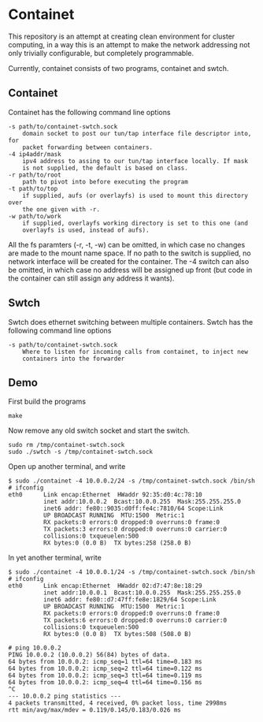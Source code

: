 
# Containet

This repository is an attempt at creating clean environment for cluster
computing, in a way this is an attempt to make the network addressing not
only trivially configurable, but completely programmable.

Currently, containet consists of two programs, containet and swtch.

## Containet

Containet has the following command line options

```
-s path/to/containet-swtch.sock
	domain socket to post our tun/tap interface file descriptor into, for
	packet forwarding between containers.
-4 ip4addr/mask
	ipv4 address to assing to our tun/tap interface locally. If mask
	is not supplied, the default is based on class.
-r path/to/root
	path to pivot into before executing the program
-t path/to/top
	if supplied, aufs (or overlayfs) is used to mount this directory over
	the one given with -r.
-w path/to/work
	if supplied, overlayfs working directory is set to this one (and
	overlayfs is used, instead of aufs).
```

All the fs paramters (-r, -t, -w) can be omitted, in which case no changes
are made to the mount name space. If no path to the switch is supplied, no
network interface will be created for the container. The -4 switch can also
be omitted, in which case no address will be assigned up front (but code in
the container can still assign any address it wants).

## Swtch

Swtch does ethernet switching between multiple containers. Swtch has the
following command line options

```
-s path/to/containet-swtch.sock
	Where to listen for incoming calls from containet, to inject new
	containers into the forwarder
```

## Demo

First build the programs
```
make
```

Now remove any old switch socket and start the switch.

```
sudo rm /tmp/containet-swtch.sock
sudo ./swtch -s /tmp/containet-swtch.sock
```

Open up another terminal, and write

```
$ sudo ./containet -4 10.0.0.2/24 -s /tmp/containet-swtch.sock /bin/sh
# ifconfig
eth0      Link encap:Ethernet  HWaddr 92:35:d0:4c:78:10  
          inet addr:10.0.0.2  Bcast:10.0.0.255  Mask:255.255.255.0
          inet6 addr: fe80::9035:d0ff:fe4c:7810/64 Scope:Link
          UP BROADCAST RUNNING  MTU:1500  Metric:1
          RX packets:0 errors:0 dropped:0 overruns:0 frame:0
          TX packets:3 errors:0 dropped:0 overruns:0 carrier:0
          collisions:0 txqueuelen:500 
          RX bytes:0 (0.0 B)  TX bytes:258 (258.0 B)
```

In yet another terminal, write 

```
$ sudo ./containet -4 10.0.0.1/24 -s /tmp/containet-swtch.sock /bin/sh
# ifconfig
eth0      Link encap:Ethernet  HWaddr 02:d7:47:8e:18:29  
          inet addr:10.0.0.1  Bcast:10.0.0.255  Mask:255.255.255.0
          inet6 addr: fe80::d7:47ff:fe8e:1829/64 Scope:Link
          UP BROADCAST RUNNING  MTU:1500  Metric:1
          RX packets:0 errors:0 dropped:0 overruns:0 frame:0
          TX packets:6 errors:0 dropped:0 overruns:0 carrier:0
          collisions:0 txqueuelen:500 
          RX bytes:0 (0.0 B)  TX bytes:508 (508.0 B)

# ping 10.0.0.2
PING 10.0.0.2 (10.0.0.2) 56(84) bytes of data.
64 bytes from 10.0.0.2: icmp_seq=1 ttl=64 time=0.183 ms
64 bytes from 10.0.0.2: icmp_seq=2 ttl=64 time=0.122 ms
64 bytes from 10.0.0.2: icmp_seq=3 ttl=64 time=0.119 ms
64 bytes from 10.0.0.2: icmp_seq=4 ttl=64 time=0.156 ms
^C
--- 10.0.0.2 ping statistics ---
4 packets transmitted, 4 received, 0% packet loss, time 2998ms
rtt min/avg/max/mdev = 0.119/0.145/0.183/0.026 ms
```
